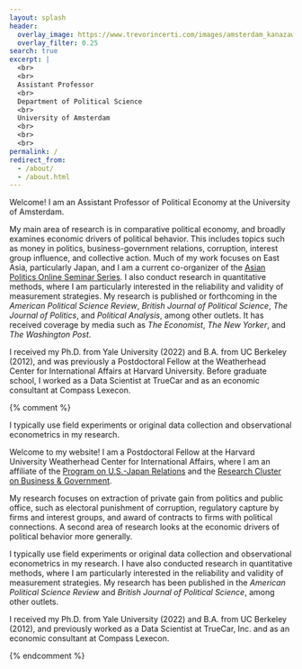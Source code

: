 ```yaml
---
layout: splash
header:
  overlay_image: https://www.trevorincerti.com/images/amsterdam_kanazawa.jpeg
  overlay_filter: 0.25
search: true
excerpt: |
  <br>
  <br>
  Assistant Professor
  <br>
  Department of Political Science
  <br>
  University of Amsterdam
  <br>
  <br>
  <br>
permalink: /
redirect_from: 
  - /about/
  - /about.html
---
```


Welcome! I am an Assistant Professor of Political Economy at the University of Amsterdam. 

My main area of research is in comparative political economy, and broadly examines economic drivers of political behavior. This includes topics such as money in politics, business-government relations, corruption, interest group influence, and collective action. Much of my work focuses on East Asia, particularly Japan, and I am a current co-organizer of the [Asian Politics Online Seminar Series](https://aposs.cc). I also conduct research in quantitative methods, where I am particularly interested in the reliability and validity of measurement strategies. My research is published or forthcoming in the *American Political Science Review*, *British Journal of Political Science*, *The Journal of Politics*, and *Political Analysis*, among other outlets. It has received coverage by media such as *The Economist*, *The New Yorker*, and *The Washington Post*.

I received my Ph.D. from Yale University (2022) and B.A. from UC Berkeley (2012), and was previously a Postdoctoral Fellow at the Weatherhead Center for International Affairs at Harvard University. Before graduate school, I worked as a Data Scientist at TrueCar and as an economic consultant at Compass Lexecon.


{% comment %}






I typically use field experiments or original data collection and observational econometrics in my research.

  
 Welcome to my website! I am a Postdoctoral Fellow at the Harvard University Weatherhead Center for International Affairs, where I am an affiliate of the [Program on U.S.-Japan Relations](https://programs.wcfia.harvard.edu/us-japan) and the [Research Cluster on Business & Government](https://projects.iq.harvard.edu/wrc22-business-and-government).

My research focuses on extraction of private gain from politics and public office, such as electoral punishment of corruption, regulatory capture by firms and interest groups, and award of contracts to firms with political connections. A second area of research looks at the economic drivers of political behavior more generally.

I typically use field experiments or original data collection and observational econometrics in my research. I have also conducted research in quantitative methods, where I am particularly interested in the reliability and validity of measurement strategies. My research has been published in the *American Political Science Review* and *British Journal of Political Science*, among other outlets. 

I received my Ph.D. from Yale University (2022) and B.A. from UC Berkeley (2012), and previously worked as a Data Scientist at TrueCar, Inc. and as an economic consultant at Compass Lexecon.


{% endcomment %}











